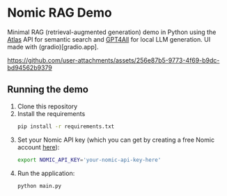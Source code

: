 # Nomic RAG Demo

Minimal RAG (retrieval-augmented generation) demo in Python using the [Atlas](atlas.nomic.ai) API for semantic search and [GPT4All](nomic.ai/gpt4all) for local LLM generation. UI made with (gradio)[gradio.app].



https://github.com/user-attachments/assets/256e87b5-9773-4f69-b9dc-bd94562b9379



## Running the demo

1. Clone this repository
2. Install the requirements
    ```bash
    pip install -r requirements.txt
    ```
3. Set your Nomic API key (which you can get by creating a free Nomic account [here](https://nomicai-production.us.auth0.com/u/signup?state=hKFo2SAzVjBPaWlUNGZGV2xIcFAta3BUTXVsZmNTV0RTemJsT6Fur3VuaXZlcnNhbC1sb2dpbqN0aWTZIEpjSEVEZVkyakNGaWs3ajUyNm1uemxxNkNUeGc5ZnVko2NpZNkgVkY0MURxZEV5UzJBYXE2NHExSW9PMUVPemRwanBsbnY)):
    ```bash
    export NOMIC_API_KEY='your-nomic-api-key-here'
    ```
4. Run the application:
    ```bash
    python main.py
    ```

